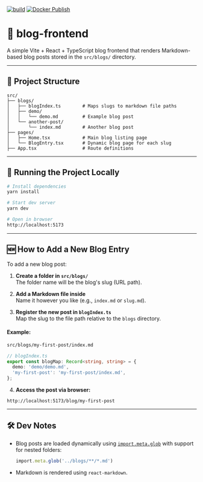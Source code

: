 [![build](https://github.com/d4niee/blog-frontend/actions/workflows/build.yaml/badge.svg)](https://github.com/d4niee/blog-frontend/actions/workflows/build.yaml) [![Docker Publish](https://github.com/d4niee/blog-frontend/actions/workflows/docker-publish.yaml/badge.svg)](https://github.com/d4niee/blog-frontend/actions/workflows/docker-publish.yaml)

# 📝 blog-frontend

A simple Vite + React + TypeScript blog frontend that renders Markdown-based blog posts stored in the `src/blogs/` directory.

---

## 📁 Project Structure

```
src/
├── blogs/
│   ├── blogIndex.ts        # Maps slugs to markdown file paths
│   ├── demo/
│   │   └── demo.md         # Example blog post
│   └── another-post/
│       └── index.md        # Another blog post
├── pages/
│   ├── Home.tsx            # Main blog listing page
│   └── BlogEntry.tsx       # Dynamic blog page for each slug
├── App.tsx                 # Route definitions
```

---

## 🚀 Running the Project Locally

```bash
# Install dependencies
yarn install

# Start dev server
yarn dev

# Open in browser
http://localhost:5173
```

---

## 🆕 How to Add a New Blog Entry

To add a new blog post:

1. **Create a folder in `src/blogs/`**  
   The folder name will be the blog's slug (URL path).

2. **Add a Markdown file inside**  
   Name it however you like (e.g., `index.md` or `slug.md`).

3. **Register the new post in `blogIndex.ts`**  
   Map the slug to the file path relative to the `blogs` directory.

#### Example:

```bash
src/blogs/my-first-post/index.md
```

```ts
// blogIndex.ts
export const blogMap: Record<string, string> = {
  demo: 'demo/demo.md',
  'my-first-post': 'my-first-post/index.md',
};
```

4. **Access the post via browser:**

```
http://localhost:5173/blog/my-first-post
```

---

## 🛠 Dev Notes

- Blog posts are loaded dynamically using [`import.meta.glob`](https://vitejs.dev/guide/features.html#glob-import) with support for nested folders:
  ```ts
  import.meta.glob('../blogs/**/*.md')
  ```

- Markdown is rendered using `react-markdown`.
